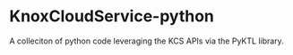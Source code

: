 # KnoxCloudService-python
A colleciton of python code leveraging the KCS APIs via the PyKTL library. 
